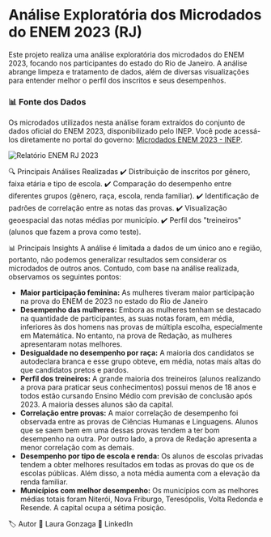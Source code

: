 # Análise Exploratória dos Microdados do ENEM 2023 (RJ)
Este projeto realiza uma análise exploratória dos microdados do ENEM 2023, focando nos participantes do estado do Rio de Janeiro. A análise abrange limpeza e tratamento de dados, além de diversas visualizações para entender melhor o perfil dos inscritos e seus desempenhos.

### 📊 Fonte dos Dados  
Os microdados utilizados nesta análise foram extraídos do conjunto de dados oficial do ENEM 2023, disponibilizado pelo INEP. Você pode acessá-los diretamente no portal do governo: [Microdados ENEM 2023 - INEP](https://www.gov.br/inep/pt-br/acesso-a-informacao/dados-abertos/microdados/enem).  

![Relatório ENEM RJ 2023](relatório_eda_enem.png)

🔍 Principais Análises Realizadas
✔️ Distribuição de inscritos por gênero, faixa etária e tipo de escola.
✔️ Comparação do desempenho entre diferentes grupos (gênero, raça, escola, renda familiar).
✔️ Identificação de padrões de correlação entre as notas das provas.
✔️ Visualização geoespacial das notas médias por município.
✔️ Perfil dos "treineiros" (alunos que fazem a prova como teste).

📊 Principais Insights
A análise é limitada a dados de um único ano e região, portanto, não podemos generalizar resultados sem considerar os microdados de outros anos. Contudo, com base na análise realizada, observamos os seguintes pontos:

*  **Maior participação feminina:** As mulheres tiveram maior participação na prova do ENEM de 2023 no estado do Rio de Janeiro
*  **Desempenho das mulheres:**  Embora as mulheres tenham se destacado na quantidade de participantes, as suas notas foram, em média, inferiores às dos homens nas provas de múltipla escolha, especialmente em Matemática. No entanto, na prova de Redação, as mulheres apresentaram notas melhores.
*  **Desigualdade no desempenho por raça:** A maioria dos candidatos se autodeclara branca e esse grupo obteve, em média, notas mais altas do que candidatos pretos e pardos.
*  **Perfil dos treineiros:** A grande maioria dos treineiros (alunos realizando a prova para praticar seus conhecimentos) possui menos de 18 anos e todos estão cursando Ensino Médio com previsão de conclusão após 2023. A maioria desses alunos são da capital.
*  **Correlação entre provas:**  A maior correlação de desempenho foi observada entre as provas de Ciências Humanas e Linguagens. Alunos que se saem bem em uma dessas provas tendem a ter bom desempenho na outra. Por outro lado, a prova de Redação apresenta a menor correlação com as demais.
*  **Desempenho por tipo de escola e renda:** Os alunos de escolas privadas tendem a obter melhores resultados em todas as provas do que os de escolas públicas. Além disso, a nota média aumenta com a elevação da renda familiar.
*  **Municípios com melhor desempenho:** Os municípios com as melhores médias totais foram Niterói, Nova Friburgo, Teresópolis, Volta Redonda e Resende. A capital ocupa a sétima posição.

🏷 Autor
📌 Laura Gonzaga
📎 LinkedIn
